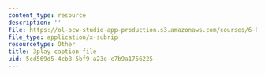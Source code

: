 ```yaml
---
content_type: resource
description: ''
file: https://ol-ocw-studio-app-production.s3.amazonaws.com/courses/6-858-computer-systems-security-fall-2014/5cd569d54cb85bf9a23ec7b9a1756225_uT7BXusDgDM.vtt
file_type: application/x-subrip
resourcetype: Other
title: 3play caption file
uid: 5cd569d5-4cb8-5bf9-a23e-c7b9a1756225
---
```

